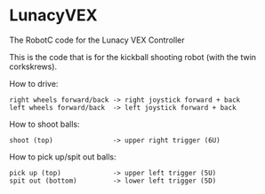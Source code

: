 # LunacyVEX
The RobotC code for the Lunacy VEX Controller

This is the code that is for the kickball shooting robot (with the twin corkskrews).

How to drive:

	right wheels forward/back -> right joystick forward + back
	left wheels forward/back  -> left joystick forward + back

How to shoot balls:

	shoot (top)               -> upper right trigger (6U)

How to pick up/spit out balls:

	pick up (top)             -> upper left trigger (5U)
	spit out (bottom)         -> lower left trigger (5D)
